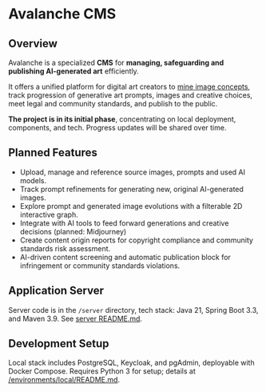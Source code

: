 # Avalanche CMS

## Overview

Avalanche is a specialized **CMS** for **managing, safeguarding and publishing AI-generated art** efficiently.

It offers a unified platform for digital art creators to [mine image concepts](/docs/concept-mining.md), track progression of generative art prompts, images and creative choices, meet legal and community standards, and publish to the public.

**The project is in its initial phase**, concentrating on local deployment, components, and tech. Progress updates will be shared over time.

## Planned Features

- Upload, manage and reference source images, prompts and used AI models.
- Track prompt refinements for generating new, original AI-generated images.
- Explore prompt and generated image evolutions with a filterable 2D interactive graph.
- Integrate with AI tools to feed forward generations and creative decisions (planned: Midjourney)
- Create content origin reports for copyright compliance and community standards risk assessment.
- AI-driven content screening and automatic publication block for infringement or community standards violations.

## Application Server

Server code is in the `/server` directory, tech stack: Java 21, Spring Boot 3.3, and Maven 3.9. See [server README.md](/server/README.md).

## Development Setup

Local stack includes PostgreSQL, Keycloak, and pgAdmin, deployable with Docker Compose. Requires Python 3 for setup; details at [/environments/local/README.md](/environments/local/README.md).
